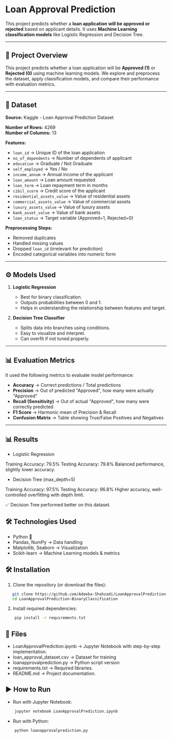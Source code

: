 # Loan Approval Prediction

This project predicts whether a **loan application will be approved or rejected** based on applicant details. It uses **Machine Learning classification models** like Logistic Regression and Decision Tree.

---

## 📌 Project Overview

This project predicts whether a loan application will be  **Approved (1)** or  **Rejected (0)** using machine learning models.
We explore and preprocess the dataset, apply classification models, and compare their performance with evaluation metrics.

---
## 📂 Dataset

**Source:** Kaggle - Loan Approval Prediction Dataset  

**Number of Rows:** 4269  
**Number of Columns:** 13  

**Features:**
- `loan_id` → Unique ID of the loan application  
- `no_of_dependents` → Number of dependents of applicant  
- `education` → Graduate / Not Graduate  
- `self_employed` → Yes / No  
- `income_annum` → Annual income of the applicant  
- `loan_amount` → Loan amount requested  
- `loan_term` → Loan repayment term in months  
- `cibil_score` → Credit score of the applicant  
- `residential_assets_value` → Value of residential assets  
- `commercial_assets_value` → Value of commercial assets  
- `luxury_assets_value` → Value of luxury assets  
- `bank_asset_value` → Value of bank assets  
- `loan_status` → Target variable (Approved=1, Rejected=0)  

**Preprocessing Steps:**
- Removed duplicates  
- Handled missing values  
- Dropped `loan_id` (irrelevant for prediction)  
- Encoded categorical variables into numeric form  

---

## ⚙️ Models Used
1. **Logistic Regression**
   - Best for binary classification.
   - Outputs probabilities between 0 and 1.
   - Helps in understanding the relationship between features and target.

2. **Decision Tree Classifier**
   - Splits data into branches using conditions.
   - Easy to visualize and interpret.
   - Can overfit if not tuned properly.

---

## 📊 Evaluation Metrics
It used the following metrics to evaluate model performance:

- **Accuracy** → Correct predictions / Total predictions  
- **Precision** → Out of predicted "Approved", how many were actually "Approved"  
- **Recall (Sensitivity)** → Out of actual "Approved", how many were correctly predicted  
- **F1 Score** → Harmonic mean of Precision & Recall  
- **Confusion Matrix** → Table showing True/False Positives and Negatives  
---

## 📊 Results
- Logistic Regression

Training Accuracy: 79.5%
Testing Accuracy: 79.8%
Balanced performance, slightly lower accuracy.

- Decision Tree (max_depth=5)

Training Accuracy: 97.5%
Testing Accuracy: 96.8%
Higher accuracy, well-controlled overfitting with depth limit.

✅ Decision Tree performed better on this dataset.

## 🛠️ Technologies Used

- Python 🐍
- Pandas, NumPy → Data handling
- Matplotlib, Seaborn → Visualization
- Scikit-learn → Machine Learning models & metrics

## 🛠️ Installation

1. Clone the repository (or download the files):
```bash
   git clone https://github.com/Adeeba-Shahzadi/LoanApprovalPrediction-BinaryClassificationModel.git
   cd LoanApprovalPrediction-BinaryClassification
```

2. Install required dependencies:
```bash
    pip install -r requirements.txt
```

## 📂 Files
- LoanApprovalPrediction.ipynb → Jupyter Notebook with step-by-step implementation.
- loan_approval_dataset.csv → Dataset for training
- loanapprovalprediction.py → Python script version
- requirements.txt → Required libraries.
- README.md → Project documentation.

## ▶️ How to Run
- Run with Jupyter Notebook:
```bash
    jupyter notebook LoanApprovalPrediction.ipynb
```
- Run with Python:
```bash
    python loanapprovalprediction.py
```
